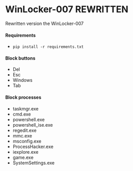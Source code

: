 # WinLocker-007 REWRITTEN
Rewritten version the WinLocker-007

#### Requirements
* ```pip install -r requirements.txt```


#### Block buttons
* Del
* Esc
* Windows
* Tab

#### Block processes
* taskmgr.exe
* cmd.exe
* powershell.exe
* powershell_ise.exe
* regedit.exe
* mmc.exe
* msconfig.exe
* ProcessHacker.exe
* iexplore.exe
* game.exe
* SystemSettings.exe
